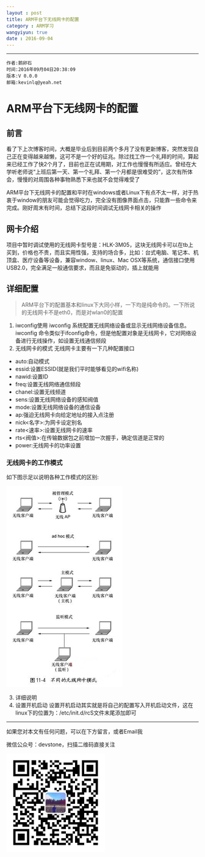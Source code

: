 ```yaml
---
layout : post
title: ARM平台下无线网卡的配置
category : ARM学习
wangyiyun: true
date : 2016-09-04
---
```


******

    作者:鹅卵石
    时间:2016年09月04日20:38:09
    版本:V 0.0.0
    邮箱:kevinlq@yeah.net

<!-- more -->

# ARM平台下无线网卡的配置
## 前言

看了下上次博客时间，大概是毕业后到目前两个多月了没有更新博客，突然发现自己正在变得越来越懒，这可不是一个好的征兆。除过找工作一个礼拜的时间，算起来已经工作了快2个月了，目前也正在试用期，对工作也慢慢有所适应。曾经在大学听老师说“上班后第一天、第一个礼拜、第一个月都是很难受的”，这次有所体会，慢慢的对周围各种事物熟悉下来也就不会觉得难受了

ARM平台下无线网卡的配置和平时在windows或者Linux下有点不太一样，对于热衷于window的朋友可能会觉得吃力，完全没有图像界面点击，只能靠一些命令来完成。刚好周末有时间，总结下这段时间调试无线网卡相关的操作

## 网卡介绍
项目中暂时调试使用的无线网卡型号是：HLK-3M05，这块无线网卡可以在tb上买到，价格也不贵，而且实用性强，支持的场合多，比如：台式电脑、笔记本、机顶盒、医疗设备等设备，兼容window、linux、Mac OSX等系统，通信接口使用USB2.0，完全满足一般通信要求，而且是免驱动的，插上就能用

## 详细配置
>ARM平台下的配置基本和linux下大同小样，一下均是纯命令的。一下所说的无线网卡不是eth0，而是对wlan0的配置

1. iwconfig使用
iwconfig 系统配置无线网络设备或显示无线网络设备信息。iwconfig 命令类似于ifconfig命令，但是他配置对象是无线网卡，它对网络设备进行无线操作，如设置无线通信频段
2. 无线网卡的模式 
无线网卡主要有一下几种配置接口
- auto:自动模式
- essid:设置ESSID(就是我们平时能够看见的wifi名称)
- nawid:设置ID
- freq:设置无线网络通信频段
- chanel:设置无线频道
- sens:设置无线网络设备的感知阀值
- mode:设置无线网络设备的通信设备
- ap:强迫无线网卡向给定地址的接入点注册
- nick<名字>:为网卡设定别名
- rate<速率>:设置无线网卡的速率
- rts<阀值>:在传输数据包之前增加一次握手，确定信道是正常的
- power:无线网卡的功率设置

### 无线网卡的工作模式
如下图示足以说明各种工作模式的区别:

![无线网卡的工作模式](/res/img/blog/ARM学习/mode.png)

3. 详细说明 
4. 设置开机启动 
设置开机启动其实就是将自己的配置写入开机启动文件，这在linux下的位置为：/etc/init.d/rcS文件末尾添加即可


---

如果您对本文有任何问题，可以在下方留言，或者Email我 

微信公众号：devstone，扫描二维码直接关注

![](/res/img/blog/qrcode_for_devstone.jpg)
